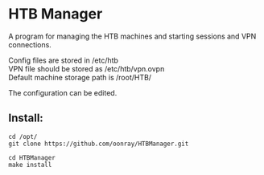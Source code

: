 HTB Manager
===========
A program for managing the HTB machines and starting sessions and VPN connections.

Config files are stored in /etc/htb<br/>
VPN file should be stored as /etc/htb/vpn.ovpn<br/>
Default machine storage path is /root/HTB/<br/>

The configuration can be edited.

Install:
--------
```
cd /opt/
git clone https://github.com/oonray/HTBManager.git

cd HTBManager
make install
```